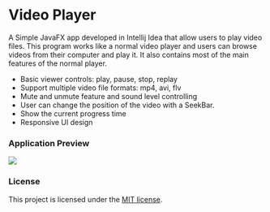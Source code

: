 # Video Player

A Simple JavaFX app developed in Intellij Idea that allow users to play video files.
This program works like a normal video player and users can browse videos from their computer and play it. 
It also contains most of the main features of the normal player.

- Basic viewer controls: play, pause, stop, replay
- Support multiple video file formats: mp4, avi, flv
- Mute and unmute feature and sound level controlling
- User can change the position of the video with a SeekBar.
- Show the current progress time 
- Responsive UI design

### Application Preview

![](asset/video-player.gif)


### License

This project is licensed under the [MIT license](LICENSE).